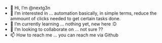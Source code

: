- 👋 Hi, I’m @nextg3n
- 👀 I’m interested in ... automation basically, in simple terms, reduce the ammount of clicks needed to get certain tasks done.
- 🌱 I’m currently learning ... nothing yet, new here :D 
- 💞️ I’m looking to collaborate on ... not sure ??
- 📫 How to reach me ... you can reach me via Github 

<!---
nextg3n/nextg3n is a ✨ special ✨ repository because its `README.md` (this file) appears on your GitHub profile.
You can click the Preview link to take a look at your changes.
--->
